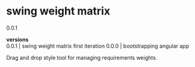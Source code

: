 # swing weight matrix

0.0.1

**versions**  
0.0.1  |  swing weight matrix first iteration 
0.0.0  |  bootstrapping angular app  


Drag and drop style tool for managing requirements weights.  

